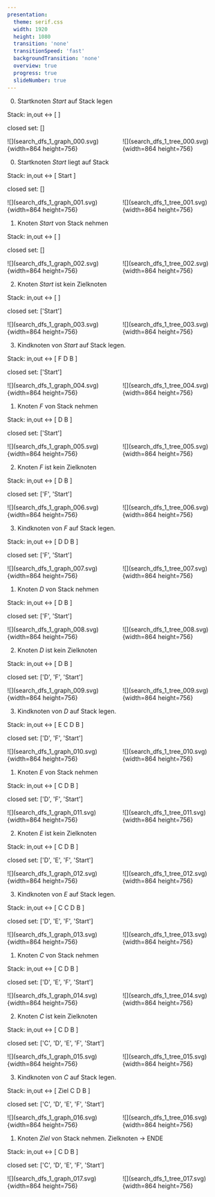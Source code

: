 ```yaml
---
presentation:
  theme: serif.css
  width: 1920
  height: 1080
  transition: 'none'
  transitionSpeed: 'fast'
  backgroundTransition: 'none'
  overview: true
  progress: true
  slideNumber: true
---
```


<!-- slide -->


0. Startknoten *Start* auf Stack legen

Stack: in,out <-> [  ]


closed set: []

<div class="columns">
   <div class="column" width="50%">
![](search_dfs_1_graph_000.svg){width=864 height=756}
   </div>
   <div class="column" width="50%">
![](search_dfs_1_tree_000.svg){width=864 height=756}
   </div>
</div>
<!-- slide -->


0. Startknoten *Start* liegt auf Stack

Stack: in,out <-> [ Start ]


closed set: []

<div class="columns">
   <div class="column" width="50%">
![](search_dfs_1_graph_001.svg){width=864 height=756}
   </div>
   <div class="column" width="50%">
![](search_dfs_1_tree_001.svg){width=864 height=756}
   </div>
</div>
<!-- slide -->


1. Knoten *Start* von Stack nehmen

Stack: in,out <-> [  ]


closed set: []

<div class="columns">
   <div class="column" width="50%">
![](search_dfs_1_graph_002.svg){width=864 height=756}
   </div>
   <div class="column" width="50%">
![](search_dfs_1_tree_002.svg){width=864 height=756}
   </div>
</div>
<!-- slide -->


2. Knoten *Start* ist kein Zielknoten

Stack: in,out <-> [  ]


closed set: ['Start']

<div class="columns">
   <div class="column" width="50%">
![](search_dfs_1_graph_003.svg){width=864 height=756}
   </div>
   <div class="column" width="50%">
![](search_dfs_1_tree_003.svg){width=864 height=756}
   </div>
</div>
<!-- slide -->


3. Kindknoten von *Start* auf Stack legen.

Stack: in,out <-> [ F D B ]


closed set: ['Start']

<div class="columns">
   <div class="column" width="50%">
![](search_dfs_1_graph_004.svg){width=864 height=756}
   </div>
   <div class="column" width="50%">
![](search_dfs_1_tree_004.svg){width=864 height=756}
   </div>
</div>
<!-- slide -->


1. Knoten *F* von Stack nehmen

Stack: in,out <-> [ D B ]


closed set: ['Start']

<div class="columns">
   <div class="column" width="50%">
![](search_dfs_1_graph_005.svg){width=864 height=756}
   </div>
   <div class="column" width="50%">
![](search_dfs_1_tree_005.svg){width=864 height=756}
   </div>
</div>
<!-- slide -->


2. Knoten *F* ist kein Zielknoten

Stack: in,out <-> [ D B ]


closed set: ['F', 'Start']

<div class="columns">
   <div class="column" width="50%">
![](search_dfs_1_graph_006.svg){width=864 height=756}
   </div>
   <div class="column" width="50%">
![](search_dfs_1_tree_006.svg){width=864 height=756}
   </div>
</div>
<!-- slide -->


3. Kindknoten von *F* auf Stack legen.

Stack: in,out <-> [ D D B ]


closed set: ['F', 'Start']

<div class="columns">
   <div class="column" width="50%">
![](search_dfs_1_graph_007.svg){width=864 height=756}
   </div>
   <div class="column" width="50%">
![](search_dfs_1_tree_007.svg){width=864 height=756}
   </div>
</div>
<!-- slide -->


1. Knoten *D* von Stack nehmen

Stack: in,out <-> [ D B ]


closed set: ['F', 'Start']

<div class="columns">
   <div class="column" width="50%">
![](search_dfs_1_graph_008.svg){width=864 height=756}
   </div>
   <div class="column" width="50%">
![](search_dfs_1_tree_008.svg){width=864 height=756}
   </div>
</div>
<!-- slide -->


2. Knoten *D* ist kein Zielknoten

Stack: in,out <-> [ D B ]


closed set: ['D', 'F', 'Start']

<div class="columns">
   <div class="column" width="50%">
![](search_dfs_1_graph_009.svg){width=864 height=756}
   </div>
   <div class="column" width="50%">
![](search_dfs_1_tree_009.svg){width=864 height=756}
   </div>
</div>
<!-- slide -->


3. Kindknoten von *D* auf Stack legen.

Stack: in,out <-> [ E C D B ]


closed set: ['D', 'F', 'Start']

<div class="columns">
   <div class="column" width="50%">
![](search_dfs_1_graph_010.svg){width=864 height=756}
   </div>
   <div class="column" width="50%">
![](search_dfs_1_tree_010.svg){width=864 height=756}
   </div>
</div>
<!-- slide -->


1. Knoten *E* von Stack nehmen

Stack: in,out <-> [ C D B ]


closed set: ['D', 'F', 'Start']

<div class="columns">
   <div class="column" width="50%">
![](search_dfs_1_graph_011.svg){width=864 height=756}
   </div>
   <div class="column" width="50%">
![](search_dfs_1_tree_011.svg){width=864 height=756}
   </div>
</div>
<!-- slide -->


2. Knoten *E* ist kein Zielknoten

Stack: in,out <-> [ C D B ]


closed set: ['D', 'E', 'F', 'Start']

<div class="columns">
   <div class="column" width="50%">
![](search_dfs_1_graph_012.svg){width=864 height=756}
   </div>
   <div class="column" width="50%">
![](search_dfs_1_tree_012.svg){width=864 height=756}
   </div>
</div>
<!-- slide -->


3. Kindknoten von *E* auf Stack legen.

Stack: in,out <-> [ C C D B ]


closed set: ['D', 'E', 'F', 'Start']

<div class="columns">
   <div class="column" width="50%">
![](search_dfs_1_graph_013.svg){width=864 height=756}
   </div>
   <div class="column" width="50%">
![](search_dfs_1_tree_013.svg){width=864 height=756}
   </div>
</div>
<!-- slide -->


1. Knoten *C* von Stack nehmen

Stack: in,out <-> [ C D B ]


closed set: ['D', 'E', 'F', 'Start']

<div class="columns">
   <div class="column" width="50%">
![](search_dfs_1_graph_014.svg){width=864 height=756}
   </div>
   <div class="column" width="50%">
![](search_dfs_1_tree_014.svg){width=864 height=756}
   </div>
</div>
<!-- slide -->


2. Knoten *C* ist kein Zielknoten

Stack: in,out <-> [ C D B ]


closed set: ['C', 'D', 'E', 'F', 'Start']

<div class="columns">
   <div class="column" width="50%">
![](search_dfs_1_graph_015.svg){width=864 height=756}
   </div>
   <div class="column" width="50%">
![](search_dfs_1_tree_015.svg){width=864 height=756}
   </div>
</div>
<!-- slide -->


3. Kindknoten von *C* auf Stack legen.

Stack: in,out <-> [ Ziel C D B ]


closed set: ['C', 'D', 'E', 'F', 'Start']

<div class="columns">
   <div class="column" width="50%">
![](search_dfs_1_graph_016.svg){width=864 height=756}
   </div>
   <div class="column" width="50%">
![](search_dfs_1_tree_016.svg){width=864 height=756}
   </div>
</div>
<!-- slide -->


1. Knoten *Ziel* von Stack nehmen. Zielknoten -> ENDE

Stack: in,out <-> [ C D B ]


closed set: ['C', 'D', 'E', 'F', 'Start']

<div class="columns">
   <div class="column" width="50%">
![](search_dfs_1_graph_017.svg){width=864 height=756}
   </div>
   <div class="column" width="50%">
![](search_dfs_1_tree_017.svg){width=864 height=756}
   </div>
</div>